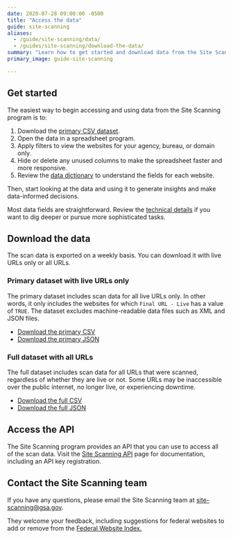 ```yaml
---
date: 2020-07-28 09:00:00 -0500
title: "Access the data"
guide: site-scanning
aliases:
  - /guide/site-scanning/data/
  - /guides/site-scanning/download-the-data/
summary: "Learn how to get started and download data from the Site Scanning program."
primary_image: guide-site-scanning

---
```


## Get started

The easiest way to begin accessing and using data from the Site Scanning program is to:
  1. Download the [primary CSV dataset](https://api.gsa.gov/technology/site-scanning/data/weekly-snapshot.csv).
  2. Open the data in a spreadsheet program.
  3. Apply filters to view the websites for your agency, bureau, or domain only.
  4. Hide or delete any unused columns to make the spreadsheet faster and more responsive.
  5. Review the [data dictionary](https://github.com/GSA/site-scanning-documentation/blob/main/data/Site_Scanning_Data_Dictionary.csv) to understand the fields for each website.

Then, start looking at the data and using it to generate insights and make data-informed decisions.

Most data fields are straightforward. Review the [technical details](https://digital.gov/guides/site-scanning/technical-details/) if you want to dig deeper or pursue more sophisticated tasks.

## Download the data

The scan data is exported on a weekly basis. You can download it with live URLs only or all URLs.

### Primary dataset with live URLs only

The primary dataset includes scan data for all live URLs only. In other words, it only includes the websites for which `Final URL - Live` has a value of `TRUE`. The dataset excludes machine-readable data files such as XML and JSON files.
* [Download the primary CSV](https://api.gsa.gov/technology/site-scanning/data/weekly-snapshot.csv)
* [Download the primary JSON](https://api.gsa.gov/technology/site-scanning/data/weekly-snapshot.json)

### Full dataset with all URLs

The  full dataset includes scan data for all URLs that were scanned, regardless of whether they are live or not. Some URLs may be inaccessible over the public internet, no longer live, or experiencing downtime.
* [Download the full CSV](https://api.gsa.gov/technology/site-scanning/data/weekly-snapshot-all.csv)
* [Download the full JSON](https://api.gsa.gov/technology/site-scanning/data/weekly-snapshot-all.json)

## Access the API

The Site Scanning program provides an API that you can use to access all of the scan data. Visit the [Site Scanning API](https://open.gsa.gov/api/site-scanning-api/) page for documentation, including an API key registration.

## Contact the Site Scanning team

If you have any questions, please email the Site Scanning team at [site-scanning@gsa.gov](mailto:site-scanning@gsa.gov).

They welcome your feedback, including suggestions for federal websites to add or remove from the [Federal Website Index.](https://github.com/GSA/federal-website-index)
